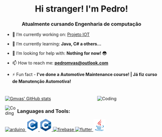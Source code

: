 <h1 align="center">Hi stranger! I'm Pedro!</h1>
<h3 align="center">Atualmente cursando <b>Engenharia de computação</b></h3>

- 🔭 I’m currently working on: [Projeto IOT](https://github.com/gmvas/Projeto-IOT)

- 🌱 I’m currently learning: **Java, C# a others...**

- 🤝 I’m looking for help with: **Nothing for now! 😳**

- 📫 How to reach me: **pedromvas@outlook.com**

- ⚡ Fun fact - **I've done a Automotive Maintenance course! | Já fiz curso de Manutenção Automotiva!**
  
<h1 align="center">  </h1>

[![Gmvas' GitHub stats](https://github-readme-stats.vercel.app/api?username=gmvas&theme=midnight-purple)](https://github.com/anuraghazra/github-readme-stats) <img align="right" alt="Coding" width="200" src="https://user-images.githubusercontent.com/74038190/221352987-68da234d-4d62-4e9d-9d7f-098dc657c2dc.gif">

<img align="left" alt="Coding" width="40" src="https://user-images.githubusercontent.com/74038190/212284087-bbe7e430-757e-4901-90bf-4cd2ce3e1852.gif">
<h3 align="left">Languages and Tools:</h3> 

<p align="left"> <a href="https://www.arduino.cc/" target="_blank" rel="noreferrer"> <img src="https://cdn.worldvectorlogo.com/logos/arduino-1.svg" alt="arduino" width="40" height="40"/> </a> <a href="https://www.cprogramming.com/" target="_blank" rel="noreferrer"> <img src="https://raw.githubusercontent.com/devicons/devicon/master/icons/c/c-original.svg" alt="c" width="40" height="40"/> </a> <a href="https://www.w3schools.com/cpp/" target="_blank" rel="noreferrer"> <img src="https://raw.githubusercontent.com/devicons/devicon/master/icons/cplusplus/cplusplus-original.svg" alt="cplusplus" width="40" height="40"/> </a> <a href="https://firebase.google.com/" target="_blank" rel="noreferrer"> <img src="https://www.vectorlogo.zone/logos/firebase/firebase-icon.svg" alt="firebase" width="40" height="40"/> </a> <a href="https://flutter.dev" target="_blank" rel="noreferrer"> <img src="https://www.vectorlogo.zone/logos/flutterio/flutterio-icon.svg" alt="flutter" width="40" height="40"/> </a> <a href="https://www.java.com" target="_blank" rel="noreferrer"> <img src="https://raw.githubusercontent.com/devicons/devicon/master/icons/java/java-original.svg" alt="java" width="40" height="40"/> </a> </p>

